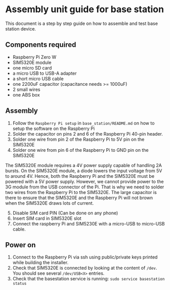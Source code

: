 # Assembly unit guide for base station

This document is a step by step guide on how to assemble and test base station
device.

## Components required

- Raspberry Pi Zero W
- SIM5320E module
- one micro SD card
- a micro USB to USB-A adapter
- a short micro USB cable
- one 2200uF capacitor (capacitance needs >= 1000uF)
- 2 small wires
- one ABS box

## Assembly

1. Follow the `Raspberry Pi setup` in `base_station/README.md` on how to setup the software on the Raspberry Pi
2. Solder the capacitor on pins 2 and 6 of the Raspberry Pi 40-pin header.
3. Solder one wire from pin 2 of the Raspberry Pi to 5V pin on the SIM5320E
4. Solder one wire from pin 6 of the Raspberry Pi to GND pin on the SIM5320E

The SIM5320E module requires a 4V power supply capable of handling 2A bursts. On the SIM5320E module, a diode lowers the input voltage from 5V to around 4V. Hence, both the Raspberry Pi and the SIM5320E must be powered with a 5V power supply. However, we cannot provide power to the 3G module from the USB connector of the Pi. That is why we need to solder two wires from the Raspberry Pi to the SIM5320E. The large capacitor is there to ensure that the SIM5320E and the Raspberry Pi will not brown when the SIM5320E draws lots of current.

5. Disable SIM card PIN (Can be done on any phone)
6. Insert SIM card in SIM5320E slot
7. Connect the raspberry Pi and SIM5230E with a micro-USB to micro-USB cable.

## Power on

1. Connect to the Raspberry Pi via ssh using public/private keys printed while building the installer.
2. Check that SIM5320E is connected by looking at the content of `/dev`. You should see several `/dev/USB<X>` entries.
3. Check that the basestation service is running: `sudo service basestation status`
